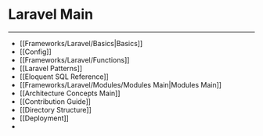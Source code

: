 # Laravel Main
***
- [[Frameworks/Laravel/Basics|Basics]]
- [[Config]]
- [[Frameworks/Laravel/Functions]]
- [[Laravel Patterns]]
- [[Eloquent SQL Reference]]
- [[Frameworks/Laravel/Modules/Modules Main|Modules Main]]
- [[Architecture Concepts Main]]
- [[Contribution Guide]]
- [[Directory Structure]]
- [[Deployment]]
- 